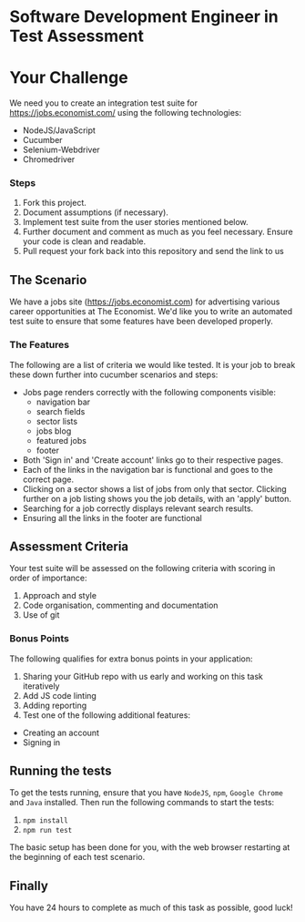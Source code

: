 # Software Development Engineer in Test Assessment

# Your Challenge
We need you to create an integration test suite for https://jobs.economist.com/ using the following technologies:
 - NodeJS/JavaScript
 - Cucumber
 - Selenium-Webdriver
 - Chromedriver

### Steps
1. Fork this project.
2. Document assumptions (if necessary).
3. Implement test suite from the user stories mentioned below.
4. Further document and comment as much as you feel necessary. Ensure your code is clean and readable.
5. Pull request your fork back into this repository and send the link to us

## The Scenario
We have a jobs site (https://jobs.economist.com) for advertising various career opportunities at The Economist. We'd like you to write an automated test suite to ensure that some features have been developed properly.

### The Features
The following are a list of criteria we would like tested. It is your job to break these down further into cucumber scenarios and steps:
 - Jobs page renders correctly with the following components visible:
    - navigation bar
    - search fields
    - sector lists
    - jobs blog
    - featured jobs
    - footer
 - Both 'Sign in' and 'Create account' links go to their respective pages.
 - Each of the links in the navigation bar is functional and goes to the correct page.
 - Clicking on a sector shows a list of jobs from only that sector. Clicking further on a job listing shows you the job details, with an 'apply' button.
 - Searching for a job correctly displays relevant search results.
 - Ensuring all the links in the footer are functional

## Assessment Criteria
Your test suite will be assessed on the following criteria with scoring in order of importance:

1. Approach and style
2. Code organisation, commenting and documentation
3. Use of git

### Bonus Points
The following qualifies for extra bonus points in your application:

1. Sharing your GitHub repo with us early and working on this task iteratively
2. Add JS code linting
3. Adding reporting
3. Test one of the following additional features:
  - Creating an account
  - Signing in

## Running the tests
To get the tests running, ensure that you have `NodeJS`, `npm`, `Google Chrome` and `Java` installed. Then run the following commands to start the tests:
1. `npm install`
2. `npm run test`

The basic setup has been done for you, with the web browser restarting at the beginning of each test scenario.

## Finally
You have 24 hours to complete as much of this task as possible, good luck!